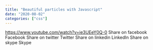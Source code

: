 ```yaml
---
title: "Beautiful particles with Javascript"
date: "2020-08-02"
categories: ["css"]
---
```


https://www.youtube.com/watch?v=ie3UEeY0Q-0 Share on facebook Facebook Share on twitter Twitter Share on linkedin LinkedIn Share on skype Skype
